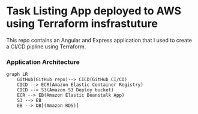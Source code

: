# Task Listing App deployed to AWS using Terraform insfrastuture

This repo contains an Angular and Express application that I used to create a CI/CD pipline using Terraform.



### Application Architecture

```mermaid
graph LR
    GitHub(GitHub repo)--> CICD(GitHub CI/CD)
    CICD --> ECR(Amazon Elastic Container Registry)
    CICD --> S3(Amazon S3 Deploy bucket)
    ECR --> EB(Amazon Elastic Beanstalk App)
    S3 --> EB
    EB --> DB[(Amazon RDS)]
```
